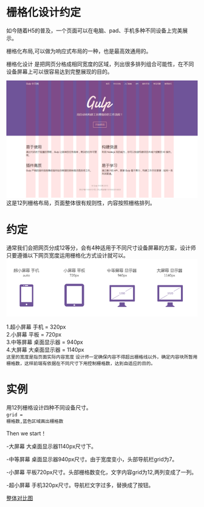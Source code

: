 栅格化设计约定
=================

如今随着H5的普及，一个页面可以在电脑、pad、手机多种不同设备上完美展示。

栅格化布局,可以做为响应式布局的一种，也是最高效通用的。

栅格化设计 是把网页分格成相同宽度的区域，列出很多排列组合可能性，在不同设备屏幕上可以很容易达到完整展现的目的。

![ABC](https://raw.githubusercontent.com/ColdXu/grid-design/master/img/11.gif) 
这是12列栅格布局，页面整体很有规则性，内容按照栅格排列。


约定
=================

通常我们会把网页分成12等分，会有4种适用于不同尺寸设备屏幕的方案，设计师只要遵循以下网页宽度运用栅格化方式设计就可以。
![ABC](https://raw.githubusercontent.com/ColdXu/grid-design/master/img/icon.gif) 

1.超小屏幕 手机 = 320px</br>
2.小屏幕 平板 = 720px</br>
3.中等屏幕 桌面显示器 = 940px</br>
4.大屏幕 大桌面显示器 = 1140px</br>
<code>这里的宽度是指页面实际内容宽度</code>
<code>设计师一定确保内容不得超出栅格线以外，确定内容块所暂用栅格数，这样前端有依据在不同尺寸下用控制栅格数，达到自适应的目的。</code>


实例
=================
用12列栅格设计四种不同设备尺寸。</br>
<code>grid = 栅格数,蓝色区域画出栅格数</code>


Then we start！


-大屏幕 大桌面显示器1140px尺寸下。

<!-- <a href="https://raw.githubusercontent.com/ColdXu/grid-design/master/img/1.gif" target="_blank">查看</a> -->


-中等屏幕 桌面显示器940px尺寸。由于宽度变小，头部导航栏grid为7。

<!-- <a href="https://raw.githubusercontent.com/ColdXu/grid-design/master/img/2.gif" target="_blank">查看</a> -->



-小屏幕 平板720px尺寸。头部栅格数变化，文字内容grid为12,两列变成了一列。

<!-- <a href="https://raw.githubusercontent.com/ColdXu/grid-design/master/img/3.gif" target="_blank">查看</a> -->


-超小屏幕 手机320px尺寸。导航栏文字过多，替换成了按钮。

<!-- <a href="https://raw.githubusercontent.com/ColdXu/grid-design/master/img/4.gif" target="_blank">查看</a> -->
<a href="https://raw.githubusercontent.com/ColdXu/grid-design/master/img/设计.gif" target="_blank">整体对比图</a>



